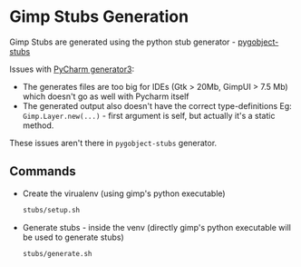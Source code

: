 # Gimp Stubs Generation

Gimp Stubs are generated using the python stub generator - [pygobject-stubs](https://github.com/pygobject/pygobject-stubs)

Issues with [PyCharm generator3](https://github.com/JetBrains/intellij-community/tree/master/python/helpers/generator3):

- The generates files are too big for IDEs (Gtk > 20Mb, GimpUI > 7.5 Mb) which doesn't go as well with Pycharm itself
- The generated output also doesn't have the correct type-definitions Eg: `Gimp.Layer.new(...)` - first argument is self, but actually it's a static method.

These issues aren't there in `pygobject-stubs` generator.

## Commands

- Create the virualenv (using gimp's python executable)

   ```sh
   stubs/setup.sh
   ```

- Generate stubs - inside the venv (directly gimp's python executable will be used to generate stubs)

   ```sh
   stubs/generate.sh
   ```
